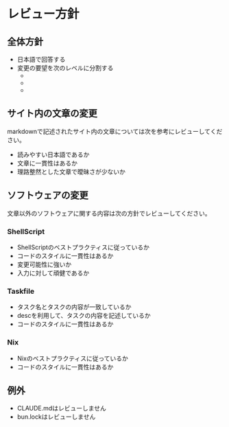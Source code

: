 # レビュー方針

## 全体方針

- 日本語で回答する
- 変更の要望を次のレベルに分割する
    - [must]: 致命的な問題で必要な変更
    - [nits]: 必須ではない改善のアイディア
    - [question]: 実装者の意図を問う質問

## サイト内の文章の変更

markdownで記述されたサイト内の文章については次を参考にレビューしてください。

- 読みやすい日本語であるか
- 文章に一貫性はあるか
- 理路整然とした文章で曖昧さが少ないか

## ソフトウェアの変更

文章以外のソフトウェアに関する内容は次の方針でレビューしてください。

### ShellScript

- ShellScriptのベストプラクティスに従っているか
- コードのスタイルに一貫性はあるか
- 変更可能性に強いか
- 入力に対して頑健であるか

### Taskfile

- タスク名とタスクの内容が一致しているか
- descを利用して、タスクの内容を記述しているか
- コードのスタイルに一貫性はあるか

### Nix

- Nixのベストプラクティスに従っているか
- コードのスタイルに一貫性はあるか

## 例外

- CLAUDE.mdはレビューしません
- bun.lockはレビューしません


